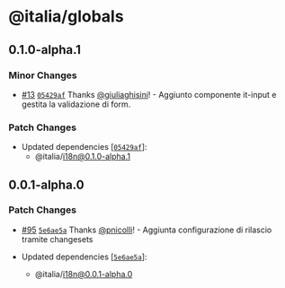 # @italia/globals

## 0.1.0-alpha.1

### Minor Changes

- [#13](https://github.com/italia/design-web-components/pull/13) [`05429af`](https://github.com/italia/design-web-components/commit/05429af9465b4af9b8301fc60691263dffcc00d7) Thanks [@giuliaghisini](https://github.com/giuliaghisini)! - Aggiunto componente it-input e gestita la validazione di form.

### Patch Changes

- Updated dependencies [[`05429af`](https://github.com/italia/design-web-components/commit/05429af9465b4af9b8301fc60691263dffcc00d7)]:
  - @italia/i18n@0.1.0-alpha.1

## 0.0.1-alpha.0

### Patch Changes

- [#95](https://github.com/italia/design-web-components/pull/95) [`5e6ae5a`](https://github.com/italia/design-web-components/commit/5e6ae5ae7ef1aad2c6e7871d91b4aec94ee5a6c3) Thanks [@pnicolli](https://github.com/pnicolli)! - Aggiunta configurazione di rilascio tramite changesets

- Updated dependencies [[`5e6ae5a`](https://github.com/italia/design-web-components/commit/5e6ae5ae7ef1aad2c6e7871d91b4aec94ee5a6c3)]:
  - @italia/i18n@0.0.1-alpha.0
